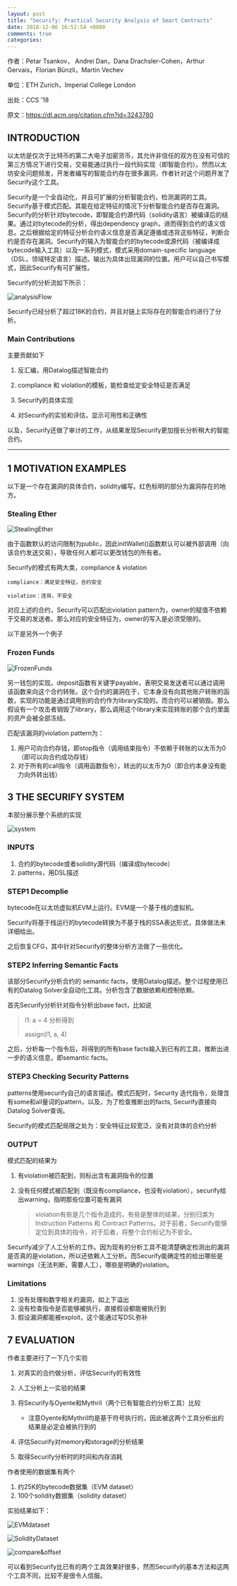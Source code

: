 ```yaml
---
layout: post
title: "Securify: Practical Security Analysis of Smart Contracts"
date: 2018-12-06 16:52:54 +0800
comments: true
categories: 
---
```




作者：Petar Tsankov， Andrei Dan，Dana Drachsler-Cohen，Arthur Gervais，Florian Bünzli，Martin Vechev

单位：ETH Zurich，Imperial College London

出处：CCS '18

原文：https://dl.acm.org/citation.cfm?id=3243780


## INTRODUCTION

以太坊是仅次于比特币的第二大电子加密货币，其允许非信任的双方在没有可信的第三方情况下进行交易，交易能通过执行一段代码实现（即智能合约）。然而以太坊安全问题频发，开发者编写的智能合约存在很多漏洞，作者针对这个问题开发了Securify这个工具。

<!--more-->

Securify是一个全自动化，并且可扩展的分析智能合约，检测漏洞的工具。Securify基于模式匹配。其能在给定特征的情况下分析智能合约是否存在漏洞。Securify的分析针对bytecode，即智能合约源代码（solidity语言）被编译后的结果。通过对bytecode的分析，得出dependency graph，进而得到合约的语义信息。之后根据给定的特征分析合约语义信息是否满足遵循或违背这些特征，判断合约是否存在漏洞。Securify的输入为智能合约的bytecode或源代码（被编译成bytecode输入工具）以及一系列模式，模式采用domain-specific language（DSL，领域特定语言）描述。输出为具体出现漏洞的位置。用户可以自己书写模式，因此Securify有可扩展性。

Securify的分析流如下所示：

![analysisFlow](/images/2018-12-06/Figure1.png)

Securify已经分析了超过18K的合约，并且对链上实际存在的智能合约进行了分析。

### Main Contributions

主要贡献如下

1. 反汇编，用Datalog描述智能合约

2. compliance 和 violation的模板，能检查给定安全特征是否满足

3. Securify的具体实现

4. 对Securify的实验和评估，显示可用性和正确性

以及，Securify还做了审计的工作，从结果发现Securify更加擅长分析稍大的智能合约。

------

## 1 MOTIVATION EXAMPLES

以下是一个存在漏洞的具体合约，solidity编写。红色标明的部分为漏洞存在的地方。

### Stealing Ether

![StealingEther](/images/2018-12-06/Figure3.png)

由于函数默认的访问限制为public，因此initWallet()函数默认可以被外部调用（向该合约发送交易），导致任何人都可以更改钱包的所有者。

Securify的模式有两大类，compliance & violation

	compliance：满足安全特征，合约安全
	
	violation：违背，不安全

对应上述的合约，Securify可以匹配出violation pattern为，owner的赋值不依赖于交易的发送者。那么对应的安全特征为，owner的写入是必须受限的。

以下是另外一个例子

### Frozen Funds

![FrozenFunds](/images/2018-12-06/Figure4.png)

另一钱包的实现。deposit函数有关键字payable，表明交易发送者可以通过调用该函数来向这个合约转账。这个合约的漏洞在于，它本身没有向其他账户转账的函数，实现的功能是通过调用别的合约作为library实现的。而合约可以被销毁。那么假设有一个攻击者销毁了library，那么调用这个library来实现转账的那个合约里面的资产会被全部冻结。

匹配该漏洞的violation pattern为：

1. 用户可向合约存钱，即stop指令（调用结束指令）不依赖于转账的以太币为0（即可以向合约成功存钱）
2. 对于所有的call指令（调用函数指令），转出的以太币为0（即合约本身没有能力向外转出钱）

## 3 THE SECURIFY SYSTEM

本部分展示整个系统的实现

![system](/images/2018-12-06/Figure5.png)

### INPUTS

1. 合约的bytecode或者solidity源代码（编译成bytecode）
2. patterns，用DSL描述

### STEP1 Decomplie

bytecode在以太坊虚拟机EVM上运行。EVM是一个基于栈的虚拟机。

Securify将基于栈运行的bytecode转换为不基于栈的SSA表达形式，具体做法未详细给出。

之后恢复CFG，其中针对Securify的整体分析方法做了一些优化。

### STEP2 Inferring Semantic Facts

该部分Securify分析合约的 semantic facts，使用Datalog描述。整个过程使用已有的Datalog Solver全自动化工具。分析包含了数据依赖和控制依赖。

首先Securify分析针对指令分析出base fact，比如说

>  l1: a = 4 分析得到
>
>  assign(l1, a, 4)

之后，分析每一个指令后，将得到的所有base facts输入到已有的工具，推断出进一步的语义信息，即semantic facts。

### STEP3 Checking Security Patterns

patterns使用securify自己的语言描述。模式匹配时，Security 迭代指令，处理含有some和all量词的pattern，以及，为了检查推断出的facts, Securify直接向Datalog Solver查询。

Securify的模式匹配局限之处为：安全特征比较宽泛，没有对具体的合约分析

### OUTPUT

模式匹配的结果为

1. 有violation被匹配到，则标出含有漏洞指令的位置

2. 没有任何模式被匹配到（既没有compliance，也没有violation），securify给出warning，指明那些位置可能有漏洞

   >violation有些是几个指令造成的，有些是整体的结果，分别归类为Instruction Patterns 和 Contract Patterns。对于前者，Securify能够定位到具体的指令，对于后者，将整个合约标记为不安全。

Securify减少了人工分析的工作。因为现有的分析工具不能清楚确定检测出的漏洞是否真的是violation，所以还依赖人工分析。而Securify能确定性的给出哪些是warnings（无法判断，需要人工），哪些是明确的violation。

### Limitations

1. 没有处理和数字相关的漏洞，如上下溢出
2. 没有检查指令是否能够被执行，直接假设都能被执行到
3. 假设漏洞都能被exploit，这个能通过写DSL弥补

## 7 EVALUATION

作者主要进行了一下几个实验

1. 对真实的合约做分析，评估Securify的有效性

2. 人工分析上一实验的结果

3. 将Securify与Oyente和Mythril（两个已有智能合约分析工具）比较

   - 注意Oyente和Mythril均是基于符号执行的，因此被这两个工具分析出的结果是必定会被执行到的

4. 评估Securify对memory和storage的分析结果

5. 取得Securify分析时的时间和内存消耗

作者使用的数据集有两个

1. 约25K的bytecode数据集（EVM dataset）
2. 100个solidity数据集（solidity dataset）

实验结果如下：

![EVMdataset](/images/2018-12-06/Figure11.png)

![SolidityDataset](/images/2018-12-06/Figure12.png)

![compare&offset](/images/2018-12-06/Figure13&14.png)

可以看到Securify比已有的两个工具效果好很多，然而Securify的基本方法和这两个工具不同，比较不是很令人信服。

